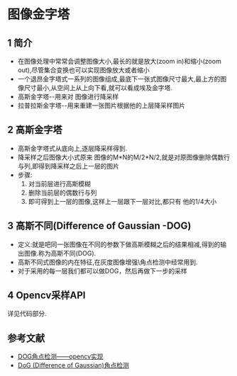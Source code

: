 # 图像金字塔

## 1 简介

- 在图像处理中常常会调整图像大小,最长的就是放大(zoom in)和缩小(zoom out),尽管集合变换也可以实现图像放大或者缩小
- 一个退昂金字塔式一系列的图像组成,最底下一张式图像尺寸最大,最上方的图像尺寸最小,从空间上从上向下看,就可以看成埃及金字塔.
- 高斯金字塔--用来对 图像进行降采样
- 拉普拉斯金字塔--用来重建一张图片根据他的上层降采样图片

## 2 高斯金字塔

- 高斯金字塔式从底向上,逐层降采样得到.
- 降采样之后图像大小式原来 图像的M\*N的M/2\*N/2,就是对原图像删除偶数行与列,即得到降采样之后上一层的图片
- 步骤:
  1. 对当前层进行高斯模糊
  2. 删除当前层的偶数行与列
  3. 即可得到上一层的图像,这样上一层跟下一层对比,都只有 他的1/4大小

## 3 高斯不同(Difference of Gaussian -DOG)

- 定义:就是吧同一张图像在不同的参数下做高斯模糊之后的结果相减,得到的输出图像.称为高斯不同(DOG).
- 高斯不同式图像的内在特征,在灰度图像增强\角点检测中经常用到.
- 对于采用的每一层我们都可以做DOG，然后再做下一步的采样

## 4 Opencv采样API

详见代码部分.



## 参考文献

-  [DOG角点检测——opencv实现](https://www.cnblogs.com/eshuang/p/5503291.html)
- [DoG (Difference of Gaussian)角点检测](https://blog.csdn.net/abcjennifer/article/details/7639488)



